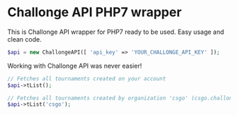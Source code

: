 # Challonge API PHP7 wrapper
This is Challonge API wrapper for PHP7 ready to be used. Easy usage and clean code.

```php
$api = new ChallongeAPI([ 'api_key' => 'YOUR_CHALLONGE_API_KEY' ]);
```

Working with Challonge API was never easier!
```php
// Fetches all tournaments created on your account
$api->tList();

// Fetches all tournaments created by organization 'csgo' (csgo.challonge.com)
$api->tList('csgo');
```